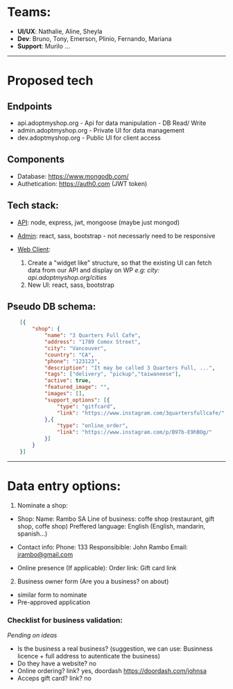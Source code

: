# Teams:
- **UI/UX**: Nathalie, Aline, Sheyla
- **Dev**: Bruno, Tony, Emerson, Plinio, Fernando, Mariana
- **Support**: Murilo ...

---
# Proposed tech

## Endpoints
- api.adoptmyshop.org - Api for data manipulation - DB Read/ Write
- admin.adoptmyshop.org - Private UI for data management
- dev.adoptmyshop.org - Public UI for client access

## Components
- Database: https://www.mongodb.com/
- Authetication: https://auth0.com (JWT token)

## Tech stack:
- [API](https://github.com/IT-in-Canada/adoptmyshop-api): node, express, jwt, mongoose (maybe just mongod)
- [Admin](https://github.com/IT-in-Canada/adoptmyshop-admin): react, sass, bootstrap - not necessarly need to be responsive

- [Web Client](https://github.com/IT-in-Canada/adoptmyshop-web): 
    1. Create a "widget like" structure, so that the existing UI can fetch data from our API and display on WP
        *e.g: city: api.adoptmyshop.org/cities*
    2. New UI: react, sass, bootstrap
            
## Pseudo DB schema:
```json
    [{
        "shop": {
            "name": "3 Quarters Full Cafe",
            "address": "1789 Comox Street",
            "city": "Vancouver",
            "country": "CA",
            "phone": "123123",
            "description": "It may be called 3 Quarters Full, ...",
            "tags": ["delivery", "pickup","taiwaneese"],
            "active": true,
            "featured_image": "",
            "images": [],
            "support_options": [{
                "type": "gitfcard",
                "link": "https://www.instagram.com/3quartersfullcafe/"
            },{
                "type": "online_order",
                "link": "https://www.instagram.com/p/B97b-E9hBOg/"
            }]
        }
    }]
```
---
# Data entry options: 
1. Nominate a shop:
- Shop:
    Name: Rambo SA
    Line of business: coffe shop (restaurant, gift shop, coffe shop)
    Preffered language: English (English, mandarin, spanish...)

- Contact info:
    Phone:  133
    Responsibible: John Rambo
    Email: jrambo@gmail.com

- Online presence (If applicable):
    Order link:
    Gift card link

2. Business owner form (Are you a business? on about)
- similar form to nominate
- Pre-approved application

### Checklist for business validation:
*Pending on ideas*
- Is the business a real business?
    (suggestion, we can use: Businness licence + full address to autenticate the business)
- Do they have a website? no
- Online ordering? link? yes, doordash https://doordash.com/johnsa
- Acceps gift card? link? no
